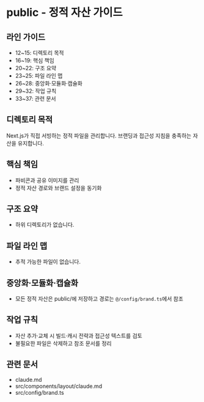# public - 정적 자산 가이드

## 라인 가이드
- 12~15: 디렉토리 목적
- 16~19: 핵심 책임
- 20~22: 구조 요약
- 23~25: 파일 라인 맵
- 26~28: 중앙화·모듈화·캡슐화
- 29~32: 작업 규칙
- 33~37: 관련 문서

## 디렉토리 목적
Next.js가 직접 서빙하는 정적 파일을 관리합니다.
브랜딩과 접근성 지침을 충족하는 자산을 유지합니다.

## 핵심 책임
- 파비콘과 공유 이미지를 관리
- 정적 자산 경로와 브랜드 설정을 동기화

## 구조 요약
- 하위 디렉토리가 없습니다.

## 파일 라인 맵
- 추적 가능한 파일이 없습니다.

## 중앙화·모듈화·캡슐화
- 모든 정적 자산은 public/에 저장하고 경로는 `@/config/brand.ts`에서 참조

## 작업 규칙
- 자산 추가·교체 시 빌드·캐시 전략과 접근성 텍스트를 검토
- 불필요한 파일은 삭제하고 참조 문서를 정리

## 관련 문서
- claude.md
- src/components/layout/claude.md
- src/config/brand.ts
